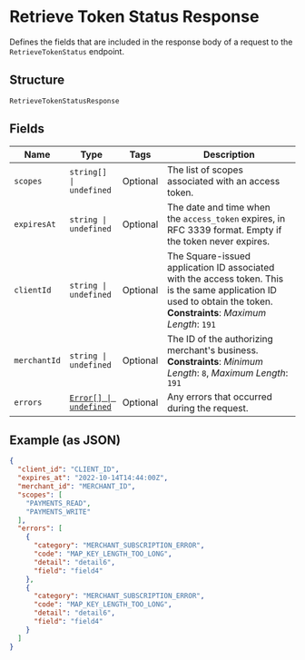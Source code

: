 
# Retrieve Token Status Response

Defines the fields that are included in the response body of
a request to the `RetrieveTokenStatus` endpoint.

## Structure

`RetrieveTokenStatusResponse`

## Fields

| Name | Type | Tags | Description |
|  --- | --- | --- | --- |
| `scopes` | `string[] \| undefined` | Optional | The list of scopes associated with an access token. |
| `expiresAt` | `string \| undefined` | Optional | The date and time when the `access_token` expires, in RFC 3339 format. Empty if the token never expires. |
| `clientId` | `string \| undefined` | Optional | The Square-issued application ID associated with the access token. This is the same application ID used to obtain the token.<br/>**Constraints**: *Maximum Length*: `191` |
| `merchantId` | `string \| undefined` | Optional | The ID of the authorizing merchant's business.<br/>**Constraints**: *Minimum Length*: `8`, *Maximum Length*: `191` |
| `errors` | [`Error[] \| undefined`](../models/error.md) | Optional | Any errors that occurred during the request. |

## Example (as JSON)

```json
{
  "client_id": "CLIENT_ID",
  "expires_at": "2022-10-14T14:44:00Z",
  "merchant_id": "MERCHANT_ID",
  "scopes": [
    "PAYMENTS_READ",
    "PAYMENTS_WRITE"
  ],
  "errors": [
    {
      "category": "MERCHANT_SUBSCRIPTION_ERROR",
      "code": "MAP_KEY_LENGTH_TOO_LONG",
      "detail": "detail6",
      "field": "field4"
    },
    {
      "category": "MERCHANT_SUBSCRIPTION_ERROR",
      "code": "MAP_KEY_LENGTH_TOO_LONG",
      "detail": "detail6",
      "field": "field4"
    }
  ]
}
```

